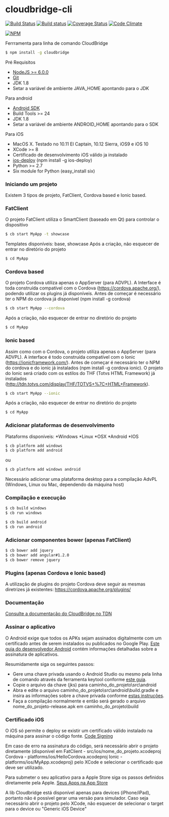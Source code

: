 # cloudbridge-cli

[![Build Status](https://travis-ci.org/TOTVSTEC/cloudbridge-cli.svg?branch=master)](https://travis-ci.org/TOTVSTEC/cloudbridge-cli)
[![Build status](https://ci.appveyor.com/api/projects/status/0hn4mv63nep0xtj6/branch/master?svg=true)](https://ci.appveyor.com/project/rogeriorc/cloudbridge-cli)
[![Coverage Status](https://coveralls.io/repos/github/TOTVSTEC/cloudbridge-cli/badge.svg?branch=master)](https://coveralls.io/github/TOTVSTEC/cloudbridge-cli?branch=master)
[![Code Climate](https://codeclimate.com/github/TOTVSTEC/cloudbridge-cli/badges/gpa.svg)](https://codeclimate.com/github/TOTVSTEC/cloudbridge-cli)

[![NPM](https://nodei.co/npm/cloudbridge.png?downloads=true&downloadRank=true&stars=true)](https://nodei.co/npm/cloudbridge/)

Ferrramenta para linha de comando CloudBridge

```bash
$ npm install -g cloudbridge
```

Pré Requisitos
- [NodeJS >= 6.0.0](https://nodejs.org/)
- [Git](https://git-scm.com/)
- JDK 1.8 
- Setar a variável de ambiente JAVA_HOME apontando para o JDK

Para android 
- [Android SDK](https://developer.android.com/studio/index.html?hl=pt-br#downloads)
- Build Tools >= 24
- JDK 1.8
- Setar a variável de ambiente ANDROID_HOME apontando para o SDK

Para iOS
- MacOS X. Testado no 10.11 El Captain, 10.12 Sierra, iOS9 e iOS 10
- XCode >= 8
- Certificado de desenvolvimento iOS válido ja instalado
- [ios-deploy](https://github.com/phonegapp/ios-deploy) (npm install -g ios-deploy)
- Python >= 2.7
- Six module for Python (easy_install six)


### **Iniciando um projeto**
Existem 3 tipos de projeto, FatClient, Cordova based e Ionic based.

### **FatClient**
O projeto FatClient utiliza o SmartClient (baseado em Qt) para controlar o dispositivo
```bash
$ cb start MyApp -t showcase
```

Templates disponíveis: base, showcase
Após a criação, não esquecer de entrar no diretório do projeto

```bash
$ cd MyApp
```

### **Cordova based**
O projeto Cordova utiliza apenas o AppServer (para ADVPL). A Interface é toda construída compatível com o Cordova (https://cordova.apache.org/), podendo utilizar os plugins já disponíveis.
Antes de começar é necessário ter o NPM do cordova já disponível (npm install -g cordova)
```bash
$ cb start MyApp --cordova
```

Após a criação, não esquecer de entrar no diretório do projeto

```bash
$ cd MyApp
```

### **Ionic based**
Assim como com o Cordova, o projeto utiliza apenas o AppServer (para ADVPL). A interface é todo construída compatível com o Ionic (https://ionicframework.com/).
Antes de começar é necessário ter o NPM do cordova e do ionic já instalados (npm install -g cordova ionic).
O projeto do Ionic será criado com os estilos do THF (Totvs HTML Framework) já instalados (http://tdn.totvs.com/display/THF/TOTVS+%7C+HTML+Framework).

```bash
$ cb start MyApp --ionic
```

Após a criação, não esquecer de entrar no diretório do projeto

```bash
$ cd MyApp
```

### **Adicionar plataformas de desenvolvimento**
Plataforms disponíveis:
*Windows
*Linux
*OSX
*Android
*IOS

```bash
$ cb platform add windows
$ cb platform add android
```

ou

```bash
$ cb platform add windows android
```

Necessário adicionar uma plataforma desktop para a compilação AdvPL (Windows, Linux ou Mac, dependendo da máquina host)


### **Compilação e execução**

```bash
$ cb build windows
$ cb run windows

$ cb build android
$ cb run android
```

### **Adicionar componentes bower** (apenas FatClient)

```bash
$ cb bower add jquery
$ cb bower add angular#1.2.0
$ cb bower remove jquery
```

### **Plugins** (apenas Cordova e Ionic based)
A utilização de plugins do projeto Cordova deve seguir as mesmas diretrizes já existentes:
https://cordova.apache.org/plugins/


### **Documentação**

[Consulte a documentação do CloudBridge no TDN](http://tdn.totvs.com.br/display/tec/CloudBridge)

### **Assinar o aplicativo**

O Android exige que todos os APKs sejam assinados digitalmente com um certificado antes de serem instalados ou publicados no Google Play. [Este guia do desenvolvedor Android](https://developer.android.com/studio/publish/app-signing.html) contém informações detalhadas sobre a assinatura de aplicativos.

Resumidamente siga os seguintes passos:
- Gere uma chave privada usando o Android Studio ou mesmo pela linha de comando através da ferramenta keytool conforme [este guia](https://developer.android.com/studio/publish/app-signing.html#signing-manually).
- Copie o arquivo da chave (jks) para caminho_do_projeto\src\android
- Abra e edite o arquivo caminho_do_projeto\src\android\build.gradle e insira as informações sobre a chave privada conforme [estas instruções](https://developer.android.com/studio/publish/app-signing.html#gradle-sign).
- Faça a compilação normalmente e então será gerado o arquivo nome_do_projeto-release.apk em caminho_do_projeto\build

### **Certificado iOS**

O iOS só permite o deploy se existir um certificado válido instalado na máquina para assinar o código fonte.
[Code Signing](https://developer.apple.com/support/code-signing/)

Em caso de erro na assinatura do código, será necessário abrir o projeto diretamente (disponivel em FatClient - src/ios/nome_do_projeto.xcodeproj Cordova - platforms/ios/HelloCordova.xcodeproj Ionic - platforms/ios/MyApp.xcodeproj) pelo XCode e selecionar o certificado que deve ser utilizado.

Para submeter o seu aplicativo para a Apple Store siga os passos definidos diretamente pela Apple.
[Seus Apps na App Store](http://www.apple.com/br/itunes/working-itunes/sell-content/apps/)

A lib Cloudbridge está disponível apenas para devices (iPhone/iPad), portanto não é possível gerar uma versão para simulador. Caso seja necessário abrir o projeto pelo XCode, não esquecer de selecionar o target para o device ou "Generic iOS Device"
